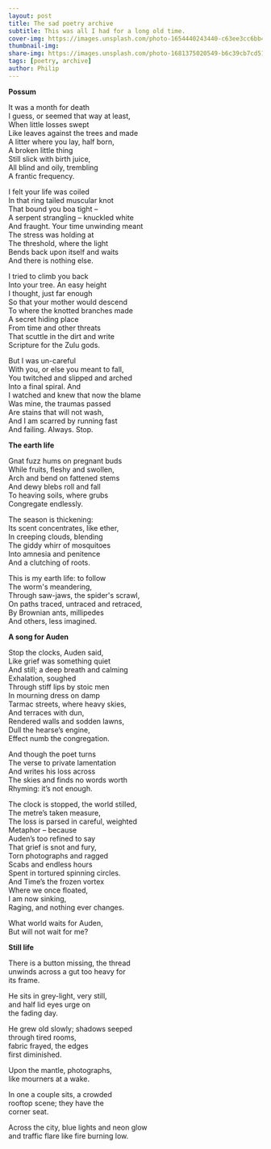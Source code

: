 ```yaml
---
layout: post
title: The sad poetry archive 
subtitle: This was all I had for a long old time. 
cover-img: https://images.unsplash.com/photo-1654440243440-c63ee3cc6bb4
thumbnail-img:
share-img: https://images.unsplash.com/photo-1681375020549-b6c39cb7cd51
tags: [poetry, archive]
author: Philip
---
```

**Possum**

It was a month for death  
I guess, or seemed that way at least,  
When little losses swept  
Like leaves against the trees and made  
A litter where you lay, half born,  
A broken little thing  
Still slick with birth juice,  
All blind and oily, trembling  
A frantic frequency.  

I felt your life was coiled  
In that ring tailed muscular knot  
That bound you boa tight –  
A serpent strangling – knuckled white  
And fraught. Your time unwinding meant  
The stress was holding at  
The threshold, where the light  
Bends back upon itself and waits  
And there is nothing else.  

I tried to climb you back  
Into your tree. An easy height  
I thought, just far enough  
So that your mother would descend  
To where the knotted branches made  
A secret hiding place  
From time and other threats  
That scuttle in the dirt and write  
Scripture for the Zulu gods.  

But I was un-careful  
With you, or else you meant to fall,  
You twitched and slipped and arched  
Into a final spiral. And  
I watched and knew that now the blame  
Was mine, the traumas passed  
Are stains that will not wash,  
And I am scarred by running fast  
And failing. Always. Stop.  

**The earth life**

Gnat fuzz hums on pregnant buds  
While fruits, fleshy and swollen,  
Arch and bend on fattened stems  
And dewy blebs roll and fall  
To heaving soils, where grubs  
Congregate endlessly.  

The season is thickening:  
Its scent concentrates, like ether,  
In creeping clouds, blending  
The giddy whirr of mosquitoes  
Into amnesia and penitence  
And a clutching of roots.  

This is my earth life: to follow  
The worm's meandering,  
Through saw-jaws, the spider's scrawl,  
On paths traced, untraced and retraced,  
By Brownian ants, millipedes  
And others, less imagined.  

**A song for Auden**

Stop the clocks, Auden said,  
Like grief was something quiet  
And still; a deep breath and calming  
Exhalation, soughed  
Through stiff lips by stoic men  
In mourning dress on damp  
Tarmac streets, where heavy skies,  
And terraces with dun,  
Rendered walls and sodden lawns,  
Dull the hearse’s engine,  
Effect numb the congregation.  

And though the poet turns  
The verse to private lamentation  
And writes his loss across  
The skies and finds no words worth  
Rhyming: it’s not enough.  

The clock is stopped, the world stilled,  
The metre’s taken measure,  
The loss is parsed in careful, weighted  
Metaphor – because  
Auden’s too refined to say  
That grief is snot and fury,  
Torn photographs and ragged  
Scabs and endless hours  
Spent in tortured spinning circles.  
And Time’s the frozen vortex  
Where we once floated,  
I am now sinking,  
Raging, and nothing ever changes.  

What world waits for Auden,  
But will not wait for me?  

**Still life**

There is a button missing, the thread  
unwinds across a gut too heavy for  
its frame.  
 
He sits in grey-light, very still,  
and half lid eyes urge on  
the fading day.  

He grew old slowly; shadows seeped  
through tired rooms,  
fabric frayed, the edges  
first diminished.  

Upon the mantle, photographs,  
like mourners at a wake.  

In one a couple sits, a crowded  
rooftop scene; they have the  
corner seat.  

Across the city, blue lights and neon glow  
and traffic flare like fire burning low.  
